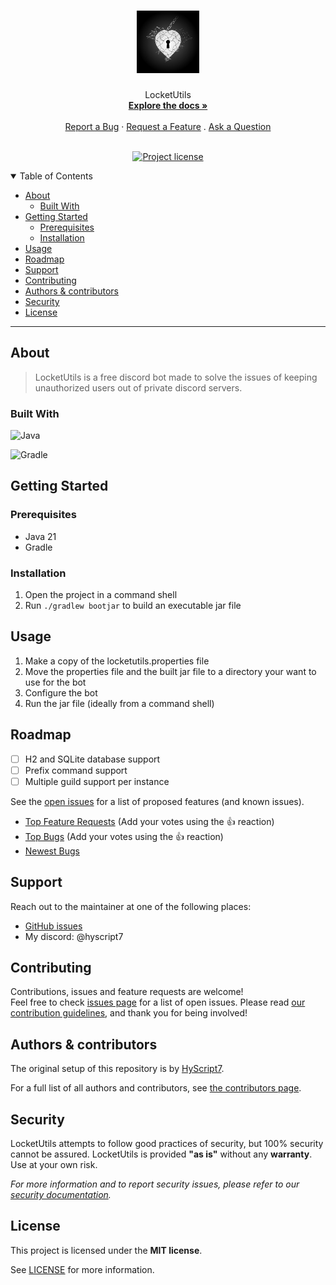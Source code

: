 <h1 align="center">
  <a href="https://github.com/hyscript7/locketutils">
    <!-- Please provide path to your logo here -->
    <img src="docs/images/logo.png" alt="Logo" width="100" height="100">
  </a>
</h1>

<div align="center">
  LocketUtils
  <br />
  <a href="#about"><strong>Explore the docs »</strong></a>
  <br />
  <br />
  <a href="https://github.com/hyscript7/locketutils/issues/new?assignees=&labels=bug&template=01_BUG_REPORT.md&title=bug%3A+">Report a Bug</a>
  ·
  <a href="https://github.com/hyscript7/locketutils/issues/new?assignees=&labels=enhancement&template=02_FEATURE_REQUEST.md&title=feat%3A+">Request a Feature</a>
  .
  <a href="https://github.com/hyscript7/locketutils/issues/new?assignees=&labels=question&template=04_SUPPORT_QUESTION.md&title=support%3A+">Ask a Question</a>
</div>

<div align="center">
<br />

[![Project license](https://img.shields.io/github/license/hyscript7/locketutils.svg?style=for-the-badge)](LICENSE)

</div>

<details open="open">
<summary>Table of Contents</summary>

- [About](#about)
  - [Built With](#built-with)
- [Getting Started](#getting-started)
  - [Prerequisites](#prerequisites)
  - [Installation](#installation)
- [Usage](#usage)
- [Roadmap](#roadmap)
- [Support](#support)
- [Contributing](#contributing)
- [Authors & contributors](#authors--contributors)
- [Security](#security)
- [License](#license)

</details>

---

## About

> LocketUtils is a free discord bot made to solve the issues of keeping unauthorized users out of private discord servers.

### Built With

![Java](https://img.shields.io/badge/java-%23ED8B00.svg?style=for-the-badge&logo=openjdk&logoColor=white)

![Gradle](https://img.shields.io/badge/Gradle-02303A.svg?style=for-the-badge&logo=Gradle&logoColor=white)

## Getting Started

### Prerequisites

- Java 21
- Gradle

### Installation

1. Open the project in a command shell
2. Run `./gradlew bootjar` to build an executable jar file

## Usage

1. Make a copy of the locketutils.properties file
2. Move the properties file and the built jar file to a directory your want to use for the bot
3. Configure the bot
4. Run the jar file (ideally from a command shell)

## Roadmap

- [ ] H2 and SQLite database support
- [ ] Prefix command support
- [ ] Multiple guild support per instance

See the [open issues](https://github.com/hyscript7/locketutils/issues) for a list of proposed features (and known issues).

- [Top Feature Requests](https://github.com/hyscript7/locketutils/issues?q=label%3Aenhancement+is%3Aopen+sort%3Areactions-%2B1-desc) (Add your votes using the 👍 reaction)
- [Top Bugs](https://github.com/hyscript7/locketutils/issues?q=is%3Aissue+is%3Aopen+label%3Abug+sort%3Areactions-%2B1-desc) (Add your votes using the 👍 reaction)
- [Newest Bugs](https://github.com/hyscript7/locketutils/issues?q=is%3Aopen+is%3Aissue+label%3Abug)

## Support

Reach out to the maintainer at one of the following places:

- [GitHub issues](https://github.com/hyscript7/locketutils/issues/new?assignees=&labels=question&template=04_SUPPORT_QUESTION.md&title=support%3A+)
- My discord: @hyscript7

## Contributing

Contributions, issues and feature requests are welcome!<br />Feel free to check [issues page](https://tree.taiga.io/project/hyscript7-scriptutils/issues) for a list of open issues. Please read [our contribution guidelines](docs/CONTRIBUTING.md), and thank you for being involved!

## Authors & contributors

The original setup of this repository is by [HyScript7](https://github.com/hyscript7).

For a full list of all authors and contributors, see [the contributors page](https://github.com/hyscript7/locketutils/contributors).

## Security

LocketUtils attempts to follow good practices of security, but 100% security cannot be assured.
LocketUtils is provided **"as is"** without any **warranty**. Use at your own risk.

_For more information and to report security issues, please refer to our [security documentation](docs/SECURITY.md)._

## License

This project is licensed under the **MIT license**.

See [LICENSE](LICENSE) for more information.
